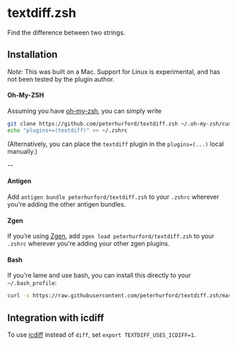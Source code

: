 # textdiff.zsh

Find the difference between two strings.

## Installation

*Note:* This was built on a Mac.  Support for Linux is experimental, and has not been tested by the plugin author.

#### Oh-My-ZSH
Assuming you have [oh-my-zsh](https://github.com/robbyrussell/oh-my-zsh), you can simply write

```bash
git clone https://github.com/peterhurford/textdiff.zsh ~/.oh-my-zsh/custom/plugins/textdiff
echo "plugins+=(textdiff)" >> ~/.zshrc
```

(Alternatively, you can place the `textdiff` plugin in the `plugins=(...)` local manually.)

--

#### Antigen
Add `antigen bundle peterhurford/textdiff.zsh` to your `.zshrc` wherever you're adding the other antigen bundles.

#### Zgen
If you’re using [Zgen](https://github.com/tarjoilija/zgen), add `zgen load peterhurford/textdiff.zsh` to your `.zshrc` wherever you're adding your other zgen plugins.

#### Bash
If you're lame and use bash, you can install this directly to your `~/.bash_profile`:

```bash
curl -s https://raw.githubusercontent.com/peterhurford/textdiff.zsh/master/textdiff.plugin.zsh >> ~/.bash_profile
```````


## Integration with icdiff

To use [icdiff](https://www.jefftk.com/icdiff) instead of `diff`, set `export TEXTDIFF_USES_ICDIFF=1`.
